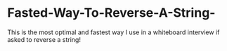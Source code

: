 # Fasted-Way-To-Reverse-A-String-
This is the most optimal and fastest way I use in a whiteboard interview if asked to reverse a string!
